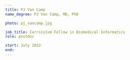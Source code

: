 ```yaml
---
title: PJ Van Camp
name_degree: PJ Van Camp, MD, PhD

photo: pj_vancamp.jpg

job_title: Curriculum Fellow in Biomedical Informatics
role: postdoc

start: July 2022
end:
---
```

